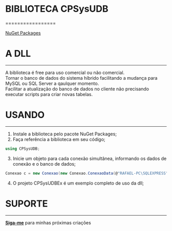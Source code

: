 # BIBLIOTECA CPSysUDB
=================

[NuGet Packages](https://www.nuget.org/packages/CPSysUDB/1.0.3.5)

# A DLL
-----

A biblioteca é free para uso comercial ou não comercial.
<br/>
Tornar o banco de dados do sistema híbrido facilitando a mudança para MySQL ou SQL Server a qaulquer momento.
<br/>
Facilitar a atualização do banco de dados no cliente não precisando executar scripts para criar novas tabelas.

# USANDO
-----

1. Instale a biblioteca pelo pacote NuGet Packages;
2. Faça referência a biblioteca em seu código;
```cs
using CPSysUDB;
```
3. Inicie um objeto para cada conexão simultânea, informando os dados de conexão e o banco de dados;
```cs
Conexao c = new Conexao(new Conexao.ConexaoData(@"RAFAEL-PC\SQLEXPRESS", Conexao.ConexaoData.Banco.SQLSRV, true, "DB_CHEF", "sa", "***"));
```
4. O projeto CPSysUDBEx é um exemplo completo de uso da dll;

# SUPORTE
-----

[**Siga-me**](https://github.com/pinalrafael?tab=followers) para minhas próximas criações